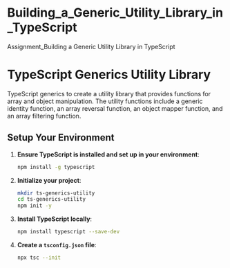 # Building_a_Generic_Utility_Library_in_TypeScript
Assignment_Building a Generic Utility Library in TypeScript

# TypeScript Generics Utility Library

TypeScript generics to create a utility library that provides functions for array and object manipulation. The utility functions include a generic identity function, an array reversal function, an object mapper function, and an array filtering function. 

## Setup Your Environment

1. **Ensure TypeScript is installed and set up in your environment**:
    ```bash
    npm install -g typescript
    ```

2. **Initialize your project**:
    ```bash
    mkdir ts-generics-utility
    cd ts-generics-utility
    npm init -y
    ```

3. **Install TypeScript locally**:
    ```bash
    npm install typescript --save-dev
    ```

4. **Create a `tsconfig.json` file**:
    ```bash
    npx tsc --init
    ```
